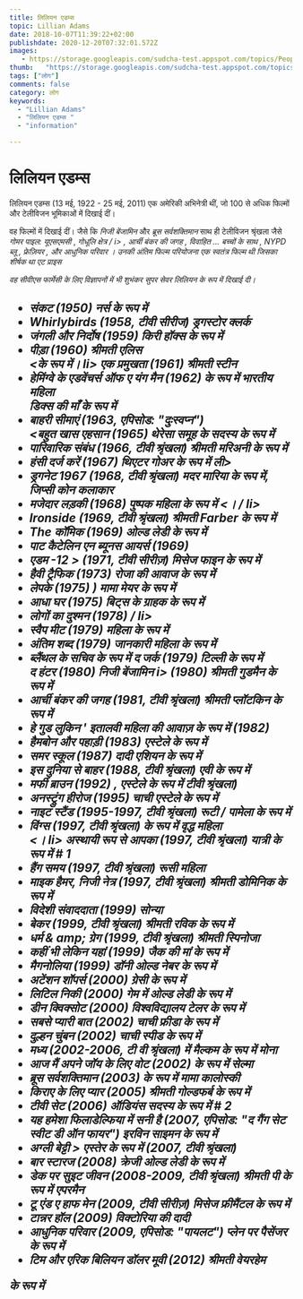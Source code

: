 ```yaml
---
title: लिलियन एडम्स 
topic: Lillian Adams
date: 2018-10-07T11:39:22+02:00
publishdate: 2020-12-20T07:32:01.572Z
images: 
   - https://storage.googleapis.com/sudcha-test.appspot.com/topics/People/lillian_adams/1.jpeg
thumb:   "https://storage.googleapis.com/sudcha-test.appspot.com/topics/People/lillian_adams/thumb.jpeg"
tags: ["लोग"]
comments: false
category: लोग
keywords: 
  - "Lillian Adams"
  - "लिलियन एडम्स "
  - "information"

---
```

<h1> लिलियन एडम्स </h1> <p> लिलियन एडम्स (13 मई, 1922 - 25 मई, 2011) एक अमेरिकी अभिनेत्री थीं, जो 100 से अधिक फिल्मों और टेलीविजन भूमिकाओं में दिखाई दीं। </p> <p> वह फिल्मों में दिखाई दीं। जैसे कि <i> निजी बेंजामिन </i> और <i> ब्रूस सर्वशक्तिमान </i> साथ ही टेलीविजन श्रृंखला जैसे <i> गोमर पाइल: यूएसएमसी </i>, <i> गोधूलि क्षेत्र / i> , <i> आर्ची बंकर की जगह </i>, <i> विवाहित ... बच्चों के साथ </i>, <i> NYPD ब्लू </i>, <i> फ्रेज़ियर </i>, और <i> आधुनिक परिवार </i>। उनकी अंतिम फिल्म परियोजना एक स्वतंत्र फिल्म थी जिसका शीर्षक था <i> एट प्राइस </i> </p> <p> वह सीवीएस फार्मेसी के लिए विज्ञापनों में भी शुभंकर सुपर सेवर लिलियन के रूप में दिखाई दी। </p> <h2 - चुना गया। फिल्मोग्राफी </h2> <ul> <li> <i> संकट </i> (1950) नर्स के रूप में </li> <li> <i> Whirlybirds </i> (1958, टीवी सीरीज) ड्रगस्टोर क्लर्क </ली> <li> <i> जंगली और निर्दोष </i> (1959) किरी हॉक्स के रूप में </li> <li> <i> पीड़ा </i> (1960) श्रीमती एलिस </li> <के रूप में। li> <i> एक प्रमुखता </i> (1961) श्रीमती स्टीन </li> <li> <i> हेमिंग्वे के एडवेंचर्स ऑफ ए यंग मैन </i> (1962) के रूप में भारतीय महिला </li> डिक्स की माँ के रूप में <li> <i> बाहरी सीमाएं </i> (1963, एपिसोड: "दुःस्वप्न") </li> <i> <बहुत खास एहसान </i> (1965) थेरेसा समूह के सदस्य के रूप में </li> <li> <i> पारिवारिक संबंध </i> (1966, टीवी श्रृंखला) श्रीमती मरिअनी के रूप में </li> <li> <i> हंसी दर्ज करें </i> (1967) थिएटर गोअर के रूप में ली> <li> <i> ड्रगनेट 1967 </i> (1968, टीवी श्रृंखला) मदर मारिया के रूप में, जिप्सी कोन कलाकार </li> <li> <i> मजेदार लड़की </i> (1968) पुष्पक महिला के रूप में <। / li> <li> <i> Ironside </i> (1969, टीवी श्रृंखला) श्रीमती Farber के रूप में </li> <li> <i> The कॉमिक </i> (1969) ओल्ड लेडी के रूप में </li> <li> <i> पाट कैटेलिन एन ब्यूनस आयर्स </i> (1969) </li> <li> <i> एडम -12 </>> (1971, टीवी सीरीज़) मिसेज फाइन के रूप में </li> <li> <i> हैवी ट्रैफिक </i> (1973) रोजा की आवाज के रूप में </li> <li> <i> लेपके </i> (1975) ) मामा मेयर के रूप में </li> <li> <i> आधा घर </i> (1975) बिट्स के ग्राहक के रूप में </li> <li> <i> लोगों का दुश्मन </i> (1978) / li> <li> <i> स्वैप मीट </i> (1979) महिला के रूप में </li> <li> <i> अंतिम शब्द </i> (1979) जानकारी महिला के रूप में </li> <li> ब्लैंथल के सचिव के रूप में <i> द जर्क </i> (1979) टिल्ली के रूप में </li> <i> द हंटर </i> (1980) </li> <i> निजी बेंजामिन </i> i> (1980) श्रीमती गुडमैन के रूप में </li> <li> <i> आर्ची बंकर की जगह </i> (1981, टीवी श्रृंखला) श्रीमती प्लॉटकिन के रूप में </li> <li> <i> हे गुड लुकिन ' इतालवी महिला की आवाज़ के रूप में </i> (1982) </li> <li> <i> हैमबोन और पहाड़ी </i> (1983) एस्टेले के रूप में </li> <li> <i> समर स्कूल </i> (1987) दादी एशियन के रूप में </li> <li> <i> इस दुनिया से बाहर </i> (1988, टीवी श्रृंखला) एवी के रूप में </li> <li> <i> मर्फी ब्राउन </i> (1992) , एस्टेले के रूप में टीवी श्रृंखला) </li> <li> <i> अनस्ट्रुंग हीरोज </i> (1995) चाची एस्टेले के रूप में </li> <li> <i> नाइट स्टैंड </i> (1995-1997, टीवी श्रृंखला) रूटी / पामेला के रूप में </li> <li> <i> विंग्स </i> (1997, टीवी श्रृंखला) के रूप में वृद्ध महिला </li> <। li> <i> अस्थायी रूप से आपका </i> (1997, टीवी श्रृंखला) यात्री के रूप में # 1 </li> <li> <i> हैंग समय </i> (1997, टीवी श्रृंखला) रूसी महिला </li के रूप में > <li> <i> माइक हैमर, निजी नेत्र </i> (1997, टीवी श्रृंखला) श्रीमती डोमिनिक के रूप में </li> <li> <i> विदेशी संवाददाता </i> (1999) सोन्या </li के रूप में > <li> <i> बेकर </i> (1999, टीवी श्रृंखला) श्रीमती रविक के रूप में </li> <li> <i> धर्म & amp; ग्रेग </i> (1999, टीवी श्रृंखला) श्रीमती स्पिनोजा </li> <li> <i> कहीं भी लेकिन यहां </i> (1999) जैक की मां के रूप में </li> <li> <i> मैगनोलिया </i> (1999) डॉनी ओल्ड नेबर के रूप में </li> <li> <i> अटेंशन शॉपर्स </i> (2000) ग्रेसी के रूप में </li> <li> <i> लिटिल निकी </i> (2000) गेम में ओल्ड लेडी के रूप में </li> <li> <i> डीन क्विक्सोट </i> (2000) विश्वविद्यालय टेलर के रूप में </li> <li> <i> सबसे प्यारी बात </i> (2002) चाची फ्रीडा के रूप में </li> <li> <i> दुल्हन चुंबन </i> (2002) चाची स्पीड के रूप में </li> <li> <i> मध्य </i> (2002-2006, टी वी श्रृंखला) में मैल्कम के रूप में मोना </li> <li> <i> आज मैं अपने जॉय के लिए वोट </i> (2002) के रूप में सेल्मा </li> <li> <i> ब्रूस सर्वशक्तिमान </i> (2003) के रूप में मामा कालोस्की </ली> <li> <i> किराए के लिए प्यार </i> (2005) श्रीमती गोल्डफर्ब के रूप में </li> <li> <i> टीवी सेट </i> (2006) ऑडियंस सदस्य के रूप में # 2 </li > <li> <i> यह हमेशा फिलाडेल्फिया में सनी है </i> (2007, एपिसोड: "द गैंग सेट स्वीट डी ऑन फायर") इरविन साइमन के रूप में </li> <li> <i> अग्ली बेट्टी </>> एस्तेर के रूप में (2007, टीवी श्रृंखला) </li> <li> <i> बार स्टारज </i> (2008) क्रेजी ओल्ड लेडी के रूप में </li> <li> <i> डेक पर सुइट जीवन </i> (2008-2009, टीवी श्रृंखला) श्रीमती पी के रूप में एपरमैन </li> <li> <i> टू एंड ए हाफ मेन </i> (2009, टीवी सीरीज़) मिसेज फ्रीमैंटल के रूप में </li> <li> <i> टान्नर हॉल </i> (2009) विक्टोरिया की दादी </li> <li> <i> आधुनिक परिवार </i> (2009, एपिसोड: "पायलट") प्लेन पर पैसेंजर के रूप में </li> <li> <i> टिम और एरिक बिलियन डॉलर मूवी </i > (2012) श्रीमती वेयरहेम </li> </ul> के रूप में 